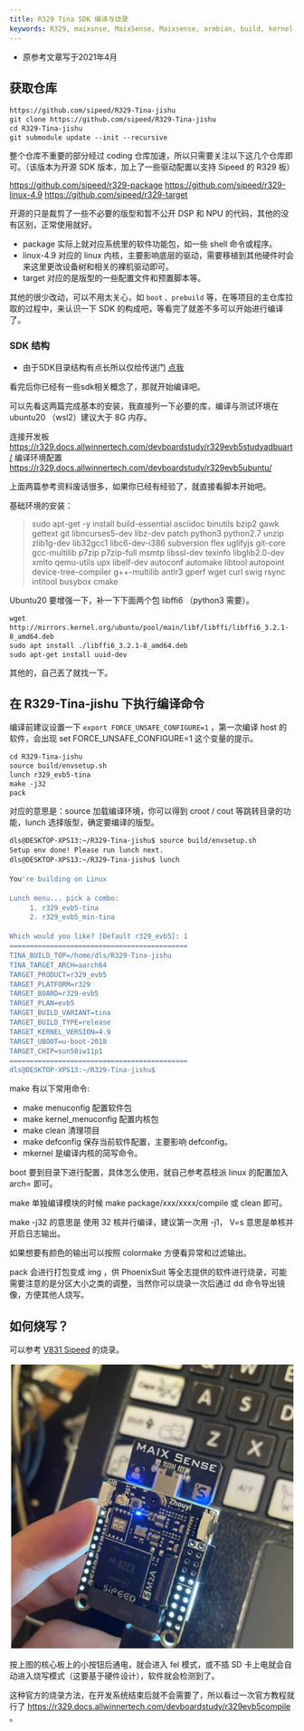 ```yaml
---
title: R329 Tina SDK 编译与烧录 
keywords: R329, maixsnse, MaixSense, Maixsense, armbian, build, kernel
---
```


- 原参考文章写于2021年4月

## 获取仓库

```
https://github.com/sipeed/R329-Tina-jishu
git clone https://github.com/sipeed/R329-Tina-jishu
cd R329-Tina-jishu
git submodule update --init --recursive
```
整个仓库不重要的部分经过 coding 仓库加速，所以只需要关注以下这几个仓库即可。（该版本为开源 SDK 版本，加上了一些驱动配置以支持 Sipeed 的 R329 板）

https://github.com/sipeed/r329-package
https://github.com/sipeed/r329-linux-4.9
https://github.com/sipeed/r329-target

开源的只是裁剪了一些不必要的版型和暂不公开 DSP 和 NPU 的代码，其他的没有区别，正常使用就好。

- package 实际上就对应系统里的软件功能包，如一些 shell 命令或程序。
- linux-4.9 对应的 linux 内核，主要影响底层的驱动，需要移植到其他硬件时会来这里更改设备树和相关的裸机驱动即可。
- target 对应的是版型的一些配置文件和预置脚本等。
  
其他的很少改动，可以不用太关心，如 `boot` `、prebuild` 等，在等项目的主仓库拉取的过程中，来认识一下 SDK 的构成吧，等看完了就差不多可以开始进行编译了。

### SDK 结构
- 由于SDK目录结构有点长所以仅给传送门 [点我](./sdk_struct.md)

看完后你已经有一些sdk相关概念了，那就开始编译吧。

可以先看这两篇完成基本的安装，我直接列一下必要的库，编译与测试环境在 ubuntu20 （wsl2）建议大于 8G 内存。

连接开发板 https://r329.docs.allwinnertech.com/devboardstudy/r329evb5studyadbuart/
编译环境配置 https://r329.docs.allwinnertech.com/devboardstudy/r329evb5ubuntu/

上面两篇参考资料废话很多，如果你已经有经验了，就直接看脚本开始吧。

基础环境的安装：

> sudo apt-get -y install build-essential asciidoc binutils bzip2 gawk gettext git libncurses5-dev libz-dev patch python3 python2.7 unzip zlib1g-dev lib32gcc1 libc6-dev-i386 subversion flex uglifyjs git-core gcc-multilib p7zip p7zip-full msmtp libssl-dev texinfo libglib2.0-dev xmlto qemu-utils upx libelf-dev autoconf automake libtool autopoint device-tree-compiler g++-multilib antlr3 gperf wget curl swig rsync intltool busybox cmake


Ubuntu20 要增强一下，补一下下面两个包 libffi6 （python3 需要）。
```
wget http://mirrors.kernel.org/ubuntu/pool/main/libf/libffi/libffi6_3.2.1-8_amd64.deb
sudo apt install ./libffi6_3.2.1-8_amd64.deb
sudo apt-get install uuid-dev
```

其他的，自己丟了就找一下。

## 在 R329-Tina-jishu 下执行编译命令
编译前建议设置一下 `export FORCE_UNSAFE_CONFIGURE=1` ，第一次编译 host 的软件，会出现 set FORCE_UNSAFE_CONFIGURE=1 这个变量的提示。
```
cd R329-Tina-jishu
source build/envsetup.sh
lunch r329_evb5-tina
make -j32
pack
```
对应的意思是：source 加载编译环境，你可以得到 croot / cout 等跳转目录的功能，lunch 选择版型，确定要编译的版型。
```bash
dls@DESKTOP-XPS13:~/R329-Tina-jishu$ source build/envsetup.sh
Setup env done! Please run lunch next.
dls@DESKTOP-XPS13:~/R329-Tina-jishu$ lunch

You're building on Linux

Lunch menu... pick a combo:
     1. r329_evb5-tina
     2. r329_evb5_min-tina

Which would you like? [Default r329_evb5]: 1
============================================
TINA_BUILD_TOP=/home/dls/R329-Tina-jishu
TINA_TARGET_ARCH=aarch64
TARGET_PRODUCT=r329_evb5
TARGET_PLATFORM=r329
TARGET_BOARD=r329-evb5
TARGET_PLAN=evb5
TARGET_BUILD_VARIANT=tina
TARGET_BUILD_TYPE=release
TARGET_KERNEL_VERSION=4.9
TARGET_UBOOT=u-boot-2018
TARGET_CHIP=sun50iw11p1
============================================
dls@DESKTOP-XPS13:~/R329-Tina-jishu$
```
make 有以下常用命令:
- make menuconfig 配置软件包
- make kernel_menuconfig 配置内核包
- make clean 清理项目
- make defconfig 保存当前软件配置，主要影响 defconfig。
- mkernel 是编译内核的简写命令。
  
boot 要到目录下进行配置，具体怎么使用，就自己参考荔枝派 linux 的配置加入 arch= 即可。

make 单独编译模块的时候 make package/xxx/xxxx/compile 或 clean 即可。

make -j32 的意思是 使用 32 核并行编译，建议第一次用 -j1， V=s 意思是单核并开启日志输出。

如果想要有颜色的输出可以按照 colormake 方便看异常和过滤输出。

pack 会进行打包变成 img ，供 PhoenixSuit 等全志提供的软件进行烧录，可能需要注意的是分区大小之类的调整，当然你可以烧录一次后通过 dd 命令导出镜像，方便其他人烧写。

## 如何烧写？
可以参考 [V831 Sipeed](https://wiki.sipeed.com/hardware/zh/maixII/M2/flash.html) 的烧录。

![板子图片](./../assets/R329_outlook.png "Board Photo")


按上图的核心板上的小按钮后通电，就会进入 fel 模式，或不插 SD 卡上电就会自动进入烧写模式（这要基于硬件设计），软件就会检测到了。

这种官方的烧录方法，在开发系统结束后就不会需要了，所以看过一次官方教程就行了 https://r329.docs.allwinnertech.com/devboardstudy/r329evb5compile 。